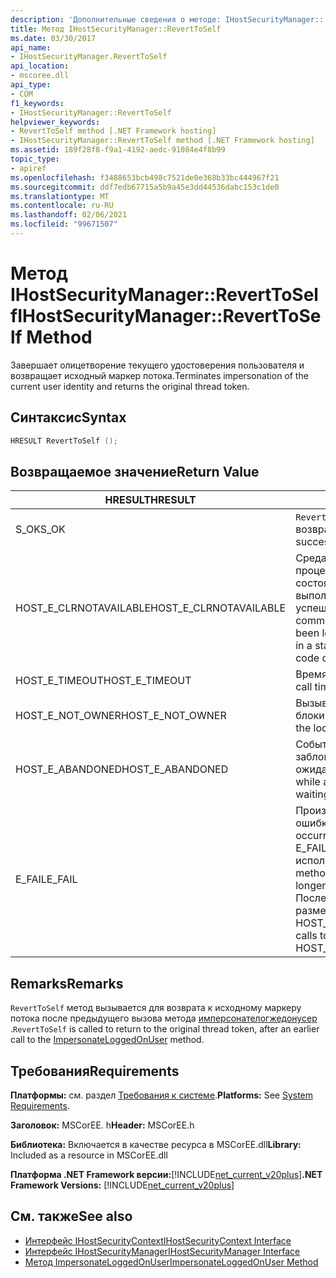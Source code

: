 ```yaml
---
description: 'Дополнительные сведения о методе: IHostSecurityManager:: RevertToSelf'
title: Метод IHostSecurityManager::RevertToSelf
ms.date: 03/30/2017
api_name:
- IHostSecurityManager.RevertToSelf
api_location:
- mscoree.dll
api_type:
- COM
f1_keywords:
- IHostSecurityManager::RevertToSelf
helpviewer_keywords:
- RevertToSelf method [.NET Framework hosting]
- IHostSecurityManager::RevertToSelf method [.NET Framework hosting]
ms.assetid: 189f28f8-f9a1-4192-aedc-91084e4f8b99
topic_type:
- apiref
ms.openlocfilehash: f3488653bcb498c7521de0e368b33bc444967f21
ms.sourcegitcommit: ddf7edb67715a5b9a45e3dd44536dabc153c1de0
ms.translationtype: MT
ms.contentlocale: ru-RU
ms.lasthandoff: 02/06/2021
ms.locfileid: "99671507"
---
```

# <a name="ihostsecuritymanagerreverttoself-method"></a><span data-ttu-id="cb985-103">Метод IHostSecurityManager::RevertToSelf</span><span class="sxs-lookup"><span data-stu-id="cb985-103">IHostSecurityManager::RevertToSelf Method</span></span>

<span data-ttu-id="cb985-104">Завершает олицетворение текущего удостоверения пользователя и возвращает исходный маркер потока.</span><span class="sxs-lookup"><span data-stu-id="cb985-104">Terminates impersonation of the current user identity and returns the original thread token.</span></span>  
  
## <a name="syntax"></a><span data-ttu-id="cb985-105">Синтаксис</span><span class="sxs-lookup"><span data-stu-id="cb985-105">Syntax</span></span>  
  
```cpp  
HRESULT RevertToSelf ();  
```  
  
## <a name="return-value"></a><span data-ttu-id="cb985-106">Возвращаемое значение</span><span class="sxs-lookup"><span data-stu-id="cb985-106">Return Value</span></span>  
  
|<span data-ttu-id="cb985-107">HRESULT</span><span class="sxs-lookup"><span data-stu-id="cb985-107">HRESULT</span></span>|<span data-ttu-id="cb985-108">Описание:</span><span class="sxs-lookup"><span data-stu-id="cb985-108">Description</span></span>|  
|-------------|-----------------|  
|<span data-ttu-id="cb985-109">S_OK</span><span class="sxs-lookup"><span data-stu-id="cb985-109">S_OK</span></span>|<span data-ttu-id="cb985-110">`RevertToSelf` успешно возвращено.</span><span class="sxs-lookup"><span data-stu-id="cb985-110">`RevertToSelf` returned successfully.</span></span>|  
|<span data-ttu-id="cb985-111">HOST_E_CLRNOTAVAILABLE</span><span class="sxs-lookup"><span data-stu-id="cb985-111">HOST_E_CLRNOTAVAILABLE</span></span>|<span data-ttu-id="cb985-112">Среда CLR не была загружена в процесс, или среда CLR находится в состоянии, в котором она не может выполнить управляемый код или успешно обработать вызов.</span><span class="sxs-lookup"><span data-stu-id="cb985-112">The common language runtime (CLR) has not been loaded into a process, or the CLR is in a state in which it cannot run managed code or process the call successfully.</span></span>|  
|<span data-ttu-id="cb985-113">HOST_E_TIMEOUT</span><span class="sxs-lookup"><span data-stu-id="cb985-113">HOST_E_TIMEOUT</span></span>|<span data-ttu-id="cb985-114">Время ожидания вызова истекло.</span><span class="sxs-lookup"><span data-stu-id="cb985-114">The call timed out.</span></span>|  
|<span data-ttu-id="cb985-115">HOST_E_NOT_OWNER</span><span class="sxs-lookup"><span data-stu-id="cb985-115">HOST_E_NOT_OWNER</span></span>|<span data-ttu-id="cb985-116">Вызывающий объект не владеет блокировкой.</span><span class="sxs-lookup"><span data-stu-id="cb985-116">The caller does not own the lock.</span></span>|  
|<span data-ttu-id="cb985-117">HOST_E_ABANDONED</span><span class="sxs-lookup"><span data-stu-id="cb985-117">HOST_E_ABANDONED</span></span>|<span data-ttu-id="cb985-118">Событие было отменено, пока заблокированный поток или волокно ожидают его.</span><span class="sxs-lookup"><span data-stu-id="cb985-118">An event was canceled while a blocked thread or fiber was waiting on it.</span></span>|  
|<span data-ttu-id="cb985-119">E_FAIL</span><span class="sxs-lookup"><span data-stu-id="cb985-119">E_FAIL</span></span>|<span data-ttu-id="cb985-120">Произошла неизвестная фатальная ошибка.</span><span class="sxs-lookup"><span data-stu-id="cb985-120">An unknown catastrophic failure occurred.</span></span> <span data-ttu-id="cb985-121">Когда метод возвращает E_FAIL, среда CLR больше не может использоваться в процессе.</span><span class="sxs-lookup"><span data-stu-id="cb985-121">When a method returns E_FAIL, the CLR is no longer usable within the process.</span></span> <span data-ttu-id="cb985-122">Последующие вызовы методов размещения возвращают HOST_E_CLRNOTAVAILABLE.</span><span class="sxs-lookup"><span data-stu-id="cb985-122">Subsequent calls to hosting methods return HOST_E_CLRNOTAVAILABLE.</span></span>|  
  
## <a name="remarks"></a><span data-ttu-id="cb985-123">Remarks</span><span class="sxs-lookup"><span data-stu-id="cb985-123">Remarks</span></span>  

 <span data-ttu-id="cb985-124">`RevertToSelf` метод вызывается для возврата к исходному маркеру потока после предыдущего вызова метода [имперсонателогжедонусер](ihostsecuritymanager-impersonateloggedonuser-method.md) .</span><span class="sxs-lookup"><span data-stu-id="cb985-124">`RevertToSelf` is called to return to the original thread token, after an earlier call to the [ImpersonateLoggedOnUser](ihostsecuritymanager-impersonateloggedonuser-method.md) method.</span></span>  
  
## <a name="requirements"></a><span data-ttu-id="cb985-125">Требования</span><span class="sxs-lookup"><span data-stu-id="cb985-125">Requirements</span></span>  

 <span data-ttu-id="cb985-126">**Платформы:** см. раздел [Требования к системе](../../get-started/system-requirements.md).</span><span class="sxs-lookup"><span data-stu-id="cb985-126">**Platforms:** See [System Requirements](../../get-started/system-requirements.md).</span></span>  
  
 <span data-ttu-id="cb985-127">**Заголовок:** MSCorEE. h</span><span class="sxs-lookup"><span data-stu-id="cb985-127">**Header:** MSCorEE.h</span></span>  
  
 <span data-ttu-id="cb985-128">**Библиотека:** Включается в качестве ресурса в MSCorEE.dll</span><span class="sxs-lookup"><span data-stu-id="cb985-128">**Library:** Included as a resource in MSCorEE.dll</span></span>  
  
 <span data-ttu-id="cb985-129">**Платформа .NET Framework версии:**[!INCLUDE[net_current_v20plus](../../../../includes/net-current-v20plus-md.md)]</span><span class="sxs-lookup"><span data-stu-id="cb985-129">**.NET Framework Versions:** [!INCLUDE[net_current_v20plus](../../../../includes/net-current-v20plus-md.md)]</span></span>  
  
## <a name="see-also"></a><span data-ttu-id="cb985-130">См. также</span><span class="sxs-lookup"><span data-stu-id="cb985-130">See also</span></span>

- [<span data-ttu-id="cb985-131">Интерфейс IHostSecurityContext</span><span class="sxs-lookup"><span data-stu-id="cb985-131">IHostSecurityContext Interface</span></span>](ihostsecuritycontext-interface.md)
- [<span data-ttu-id="cb985-132">Интерфейс IHostSecurityManager</span><span class="sxs-lookup"><span data-stu-id="cb985-132">IHostSecurityManager Interface</span></span>](ihostsecuritymanager-interface.md)
- [<span data-ttu-id="cb985-133">Метод ImpersonateLoggedOnUser</span><span class="sxs-lookup"><span data-stu-id="cb985-133">ImpersonateLoggedOnUser Method</span></span>](ihostsecuritymanager-impersonateloggedonuser-method.md)

